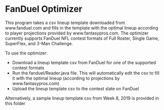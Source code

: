 # FanDuel Optimizer

<p>This program takes a csv lineup template downloaded from www.fanduel.com and fills in the template with the optimal lineup according to player projections provided by www.fantasypros.com. The optimizer currently supports FanDuel NFL contest formats of Full Roster, Single Game, SuperFlex, and 3-Man Challenge.</p>

<p>To use the optimizer:</p>
<ul>
<li>Download a lineup template csv from FanDuel for one of the supported contest formats
<li>Run the fanduel/Reader.java file. This will automatically edit the csv to fill it with the optimal lineup (according to projections by www.fantasypros.com)
<li>Upload the lineup template csv to the contest slate on FanDuel
</ul>

<p>Alternatively, a sample lineup template csv from Week 8, 2019 is provided in this folder</p>